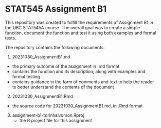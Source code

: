 # STAT545 Assignment B1

This repository was created to fulfill the requirements of Assignment B1 in the UBC STAT545A course. The overall goal was to create a simple function, document the function and test it using both examples and formal tests.

The repository contains the following documents:

1. 20231030_AssignmentB1.md
  - the primary outcome of the assignment in .md format
  - contains the function and its description, along with examples and formal testing
  - contains guidance in the form of comments and text to help the reader to better understand the contents of the document
  
2. 20231030_AssignmentB1.Rmd
  - the source code for 20231030_AssignmentB1.md, in .Rmd format

3. assignment-b1-torinhalvorson.Rproj
   - the R project file for this assignment
